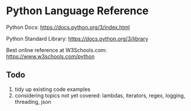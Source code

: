 # Python Language Reference

Python Docs: https://docs.python.org/3/index.html

Python Standard Library: https://docs.python.org/3/library

Best online reference at W3Schools.com:  https://www.w3schools.com/python



## Todo
1. tidy up existing code examples
2. considering topics not yet covered: lambdas, iterators, regex, logging, threading, json 

